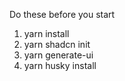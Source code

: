 Do these before you start

1. yarn install
2. yarn shadcn init
3. yarn generate-ui
4. yarn husky install